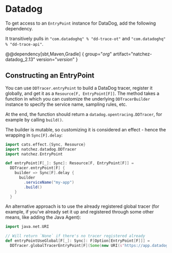 # Datadog

To get access to an `EntryPoint` instance for DataDog, add the following dependency.

It transitively pulls in `"com.datadoghq" % "dd-trace-ot"` and `"com.datadoghq" % "dd-trace-api"`.

@@dependency[sbt,Maven,Gradle] {
  group="$org$"
  artifact="natchez-datadog_2.13"
  version="$version$"
}

## Constructing an EntryPoint

You can use `DDTracer.entryPoint` to build a DataDog tracer, register it globally, and get it as a `Resource[F, EntryPoint[F]]`.
The method takes a function in which you can customize the underlying `DDTracerBuilder` instance to specify the service name, sampling rules, etc.

At the end, the function should return a `datadog.opentracing.DDTracer`, for example by calling `build()`.

The builder is mutable, so customizing it is considered an effect - hence the wrapping in `Sync[F].delay`:

```scala mdoc
import cats.effect.{Sync, Resource}
import natchez.datadog.DDTracer
import natchez.EntryPoint

def entryPoint[F[_]: Sync]: Resource[F, EntryPoint[F]] =
  DDTracer.entryPoint[F] {
    builder => Sync[F].delay {
      builder
        .serviceName("my-app")
        .build()
    }
  }
```

An alternative approach is to use the already registered global tracer (for example, if you've already set it up and registered through some other means, like adding the Java Agent):

```scala mdoc
import java.net.URI

// Will return `None` if there's no tracer registered already
def entryPointUseGlobal[F[_]: Sync]: F[Option[EntryPoint[F]]] =
  DDTracer.globalTracerEntryPoint[F](Some(new URI(s"https://app.datadoghq.com")))
```
